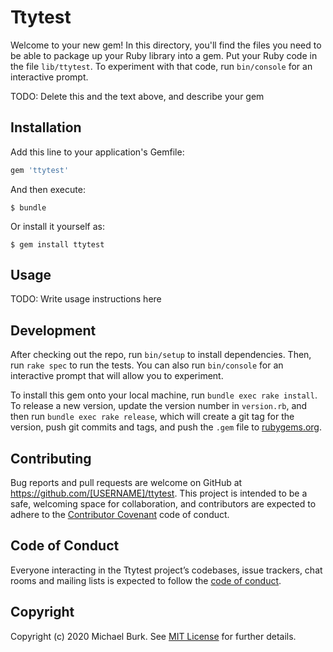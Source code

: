 # Ttytest

Welcome to your new gem! In this directory, you'll find the files you need to be able to package up your Ruby library into a gem. Put your Ruby code in the file `lib/ttytest`. To experiment with that code, run `bin/console` for an interactive prompt.

TODO: Delete this and the text above, and describe your gem

## Installation

Add this line to your application's Gemfile:

```ruby
gem 'ttytest'
```

And then execute:

    $ bundle

Or install it yourself as:

    $ gem install ttytest

## Usage

TODO: Write usage instructions here

## Development

After checking out the repo, run `bin/setup` to install dependencies. Then, run `rake spec` to run the tests. You can also run `bin/console` for an interactive prompt that will allow you to experiment.

To install this gem onto your local machine, run `bundle exec rake install`. To release a new version, update the version number in `version.rb`, and then run `bundle exec rake release`, which will create a git tag for the version, push git commits and tags, and push the `.gem` file to [rubygems.org](https://rubygems.org).

## Contributing

Bug reports and pull requests are welcome on GitHub at https://github.com/[USERNAME]/ttytest. This project is intended to be a safe, welcoming space for collaboration, and contributors are expected to adhere to the [Contributor Covenant](http://contributor-covenant.org) code of conduct.

## Code of Conduct

Everyone interacting in the Ttytest project’s codebases, issue trackers, chat rooms and mailing lists is expected to follow the [code of conduct](https://github.com/[USERNAME]/ttytest/blob/master/CODE_OF_CONDUCT.md).

## Copyright

Copyright (c) 2020 Michael Burk. See [MIT License](LICENSE.txt) for further details.
